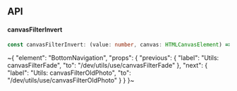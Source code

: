 

## API

#### canvasFilterInvert

```ts
const canvasFilterInvert: (value: number, canvas: HTMLCanvasElement) => HTMLCanvasElement;
```


~{
  "element": "BottomNavigation",
  "props": {
    "previous": {
      "label": "Utils: canvasFilterFade",
      "to": "/dev/utils/use/canvasFilterFade"
    },
    "next": {
      "label": "Utils: canvasFilterOldPhoto",
      "to": "/dev/utils/use/canvasFilterOldPhoto"
    }
  }
}~